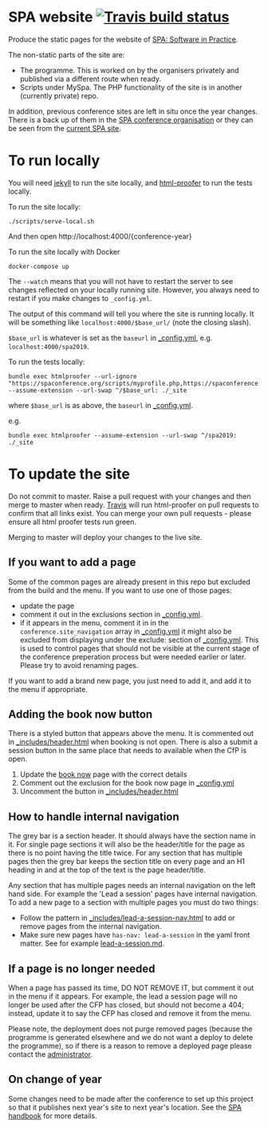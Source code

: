 # SPA website [![Travis build status](https://api.travis-ci.org/spaconference/spa-website.svg?branch=master)](https://travis-ci.org/spaconference/spa-website)

Produce the static pages for the website of [SPA: Software in Practice](https://spaconference.org).

The non-static parts of the site are:

 - The programme. This is worked on by the organisers privately and published via a different route when ready.
 - Scripts under MySpa. The PHP functionality of the site is in another (currently private) repo.

In addition, previous conference sites are left in situ once the year changes. There is a back up of them in the [SPA conference organisation](https://github.com/spaconference/previous-spa-sites) or they can be seen from the [current SPA site](https://spaconference.org).

# To run locally

You will need [jekyll](https://jekyllrb.com/docs/quickstart/) to run the site locally, and [html-proofer](https://rubygems.org/gems/html-proofer/) to run the tests locally.

To run the site locally:

```
./scripts/serve-local.sh
```

And then open http://localhost:4000/{conference-year}


To run the site locally with Docker
```
docker-compose up
```

The `--watch` means that you will not have to restart the server to see changes reflected on your locally running site. However, you always need to restart if you make changes to `_config.yml`.

The output of this command will tell you where the site is running locally. It will be something like `localhost:4000/$base_url/` (note the closing slash).

`$base_url` is whatever is set as the `baseurl` in [_config.yml](_config.yml), e.g. `localhost:4000/spa2019`.

To run the tests locally:

```
bundle exec htmlproofer --url-ignore "https://spaconference.org/scripts/myprofile.php,https://spaconference.org/scripts/makeproposal.php" --assume-extension --url-swap ^/$base_url: ./_site
```

where `$base_url` is as above, the `baseurl` in [_config.yml](_config.yml).

e.g.

```
bundle exec htmlproofer --assume-extension --url-swap ^/spa2019: ./_site
```

# To update the site

Do not commit to master. Raise a pull request with your changes and then merge to master when ready. [Travis](https://travis-ci.org/spaconference/spa-website) will run html-proofer on pull requests to confirm that all links exist. You can merge your own pull requests - please ensure all html proofer tests run green.

Merging to master will deploy your changes to the live site.

## If you want to add a page

Some of the common pages are already present in this repo but excluded from the build and the menu. If you want to use one of those pages:

- update the page
- comment it out in the exclusions section in [_config.yml](_config.yml).
- if it appears in the menu, comment it in in the `conference.site_navigation` array in [_config.yml](_config.yml)
it might also be excluded from displaying under the exclude: section of [_config.yml](_config.yml). This is used to control pages that should not be visible at the current stage of the conference preperation process but were needed earlier or later. Please try to avoid renaming pages.

If you want to add a brand new page, you just need to add it, and add it to the menu if appropriate.

## Adding the book now button

There is a styled button that appears above the menu. It is commented out in
[_includes/header.html](_includes/header.html) when booking is not open.
There is also a submit a session button in the same place that needs to available when the CfP is open.

1. Update the [book now](book-now.md) page with the correct details
1. Comment out the exclusion for the book now page in [_config.yml](_config.yml)
1. Uncomment the button in [_includes/header.html](_includes/header.html)

## How to handle internal navigation
The grey bar is a section header. It should always have the section name in it. For single page sections it will also be the header/title for the page as there is no point having the title twice. For any section that has multiple pages then the grey bar keeps the section title on every page and an H1 heading in and at the top of the text is the page header/title.

Any section that has multiple pages needs an internal navigation on the left hand side. For example the 'Lead a session' pages have internal navigation. To add a new page to a section with multiple pages you must do two things:
- Follow the pattern in [_includes/lead-a-session-nav.html](_includes/lead-a-session-nav.html) to add or remove pages from the internal navigation.
- Make sure new pages have `has-nav: lead-a-session` in the yaml front matter. See for example [lead-a-session.md](/lead-a-session.md).

## If a page is no longer needed

When a page has passed its time, DO NOT REMOVE IT, but comment it out in the menu if it appears. For example, the lead a session page will no longer be used after the CFP has closed, but should not become a 404; instead, update it to say the CFP has closed and remove it from the menu.

Please note, the deployment does not purge removed pages (because the programme is generated elsewhere and we do not want a deploy to delete the programme), so if there is a reason to remove a deployed page please contact the [administrator](mailto:website@spaconference.org).

## On change of year

Some changes need to be made after the conference to set up this project so that it publishes next year's site to next year's location. See the [SPA handbook](https://github.com/spaconference/spa-handbook/blob/master/website/change-of-year.md) for more details.
